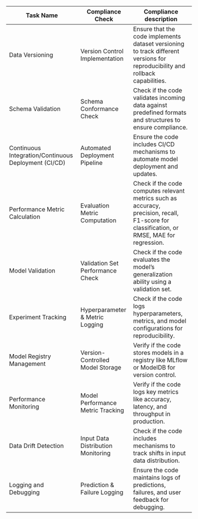 | Task Name                                            | Compliance Check                   | Compliance description                                                                                                                     |
|------------------------------------------------------|------------------------------------|--------------------------------------------------------------------------------------------------------------------------------------------|
| Data Versioning                                      | Version Control Implementation     | Ensure that the code implements dataset versioning to track different versions for reproducibility and rollback capabilities.              |
| Schema Validation                                    | Schema Conformance Check           | Check if the code validates incoming data against predefined formats and structures to ensure compliance.                                  |
| Continuous Integration/Continuous Deployment (CI/CD) | Automated Deployment Pipeline      | Ensure the code includes CI/CD mechanisms to automate model deployment and updates.                                                        |
| Performance Metric Calculation                       | Evaluation Metric Computation      | Check if the code computes relevant metrics such as accuracy, precision, recall, F1-score for classification, or RMSE, MAE for regression. |
| Model Validation                                     | Validation Set Performance Check   | Check if the code evaluates the model’s generalization ability using a validation set.                                                     |
| Experiment Tracking                                  | Hyperparameter & Metric Logging    | Check if the code logs hyperparameters, metrics, and model configurations for reproducibility.                                             |
| Model Registry Management                            | Version-Controlled Model Storage   | Verify if the code stores models in a registry like MLflow or ModelDB for version control.                                                 |
| Performance Monitoring                               | Model Performance Metric Tracking  | Verify if the code logs key metrics like accuracy, latency, and throughput in production.                                                  |
| Data Drift Detection                                 | Input Data Distribution Monitoring | Check if the code includes mechanisms to track shifts in input data distribution.                                                          |
| Logging and Debugging                                | Prediction & Failure Logging       | Ensure the code maintains logs of predictions, failures, and user feedback for debugging.                                                  |
